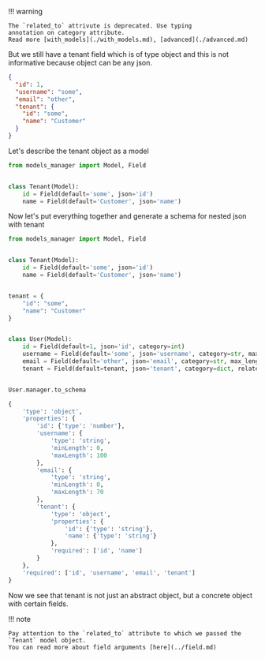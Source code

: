 !!! warning

    The `related_to` attrivute is deprecated. Use typing
    annotation on category attribute. 
    Read more [with_models](./with_models.md), [advanced](./advanced.md)

But we still have a tenant field which is of type object and this is not informative because object can be any json.

```json
{
  "id": 1,
  "username": "some",
  "email": "other",
  "tenant": {
    "id": "some",
    "name": "Customer"
  }
}
```

Let's describe the tenant object as a model

```python
from models_manager import Model, Field


class Tenant(Model):
    id = Field(default='some', json='id')
    name = Field(default='Customer', json='name')
```

Now let's put everything together and generate a schema for nested json with tenant

```python hl_lines="4 5 6 19 38 39 40 41 42 43 44 45"
from models_manager import Model, Field


class Tenant(Model):
    id = Field(default='some', json='id')
    name = Field(default='Customer', json='name')


tenant = {
    "id": "some",
    "name": "Customer"
}


class User(Model):
    id = Field(default=1, json='id', category=int)
    username = Field(default='some', json='username', category=str, max_length=100)
    email = Field(default='other', json='email', category=str, max_length=70)
    tenant = Field(default=tenant, json='tenant', category=dict, related_to=Tenant)


User.manager.to_schema

{
    'type': 'object',
    'properties': {
        'id': {'type': 'number'},
        'username': {
            'type': 'string',
            'minLength': 0,
            'maxLength': 100
        },
        'email': {
            'type': 'string',
            'minLength': 0,
            'maxLength': 70
        },
        'tenant': {
            'type': 'object',
            'properties': {
                'id': {'type': 'string'},
                'name': {'type': 'string'}
            },
            'required': ['id', 'name']
        }
    },
    'required': ['id', 'username', 'email', 'tenant']
}
```

Now we see that tenant is not just an abstract object, but a concrete object with certain fields.

!!! note

    Pay attention to the `related_to` attribute to which we passed the 
    `Tenant` model object. 
    You can read more about field arguments [here](../field.md)
